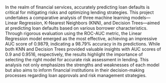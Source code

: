 In the realm of financial services, accurately predicting loan defaults is critical for mitigating risks and optimizing lending strategies. This project undertakes a comparative analysis of three machine learning models—Linear Regression, K-Nearest Neighbors (KNN), and Decision Trees—aimed at predicting loan defaults based on various borrower characteristics. Through rigorous evaluation using the ROC-AUC metric, the Linear Regression model emerged as the most effective, achieving an impressive AUC score of 0.9879, indicating a 98.79% accuracy in its predictions. While both KNN and Decision Trees provided valuable insights with AUC scores of 0.9 and 0.9516, respectively, the results highlight the importance of selecting the right model for accurate risk assessment in lending. This analysis not only emphasizes the strengths and weaknesses of each model but also aims to inform financial institutions in their decision-making processes regarding loan approvals and risk management strategies.
